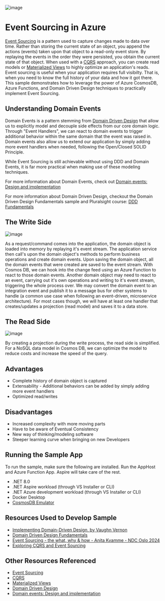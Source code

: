![image](https://github.com/user-attachments/assets/ddd3ab2a-bfab-4a66-9280-010964821cb6)
# Event Sourcing in Azure
[Event Sourcing](https://learn.microsoft.com/en-us/azure/architecture/patterns/event-sourcing) is a pattern used to capture changes made to data over time. Rather than storing the current state of an object, you append the actions (events) taken upon that object to a read-only event store. By replaying the events in the order they were persisted, you obtain the current state of that object. When used with a [CQRS](https://learn.microsoft.com/en-us/azure/architecture/patterns/cqrs) approach, you can create read models or [Materialized Views](https://learn.microsoft.com/en-us/azure/architecture/patterns/materialized-view) to highly optimize an application's reads. Event sourcing is useful when your application requires full visibilty. That is, when you need to know the full history of your data and how it got there. This sample demonstrates how to leverage the power of Azure CosmosDB, Azure Functions, and Domain Driven Design techniques to practically implement Event Sourcing.


## Understanding Domain Events
Domain Events is a pattern stemming from [Domain Driven Design](https://martinfowler.com/bliki/DomainDrivenDesign.html) that allow us to explicitly model and decouple side effects from our core domain logic. Through "Event Handlers", we can react to domain events to trigger additional behavior within the same domain that the event was raised in. Domain events also allow us to extend our application by simply adding more event handlers when needed, following the Open/Closed SOLID Principle.

While Event Sourcing is still achievable without using DDD and Domain Events, it is far more practical when making use of these modeling techniques.

For more information about Domain Events, check out [Domain events: Design and implementation](https://learn.microsoft.com/en-us/dotnet/architecture/microservices/microservice-ddd-cqrs-patterns/domain-events-design-implementation)

For more information about Domain Driven Design, checkout the Domain Driven Design Fundamentals sample and Pluralsight course: [DDD Fundamentals](https://github.com/ardalis/pluralsight-ddd-fundamentals)


## The Write Side
![image](https://github.com/user-attachments/assets/57187ef5-427c-40c6-85f0-88f0a7ebf146)

As a request/command comes into the application, the domain object is loaded into memory by replaying it's event stream. The application service then call's upon the domain object's methods to perform business operations and create domain events. Upon saving the domain object, all the domain events that were created are saved to the event stream. With Cosmos DB, we can hook into the change feed using an Azure Function to react to those domain events. Another domain object may need to react to an event, carrying out it's own operations and writing to it's event stream, triggering the whole process over. We may convert the domain event to an integration event and publish it to a message bus for other systems to handle (a common use case when following an event-driven, microservice architecture). For most cases though, we will have at least one handler that creates/updates a projection (read model) and saves it to a data store.


## The Read Side
![image](https://github.com/user-attachments/assets/38511a22-80bb-4da8-a1f3-4152c50b286e)

By creating a projection during the write process, the read side is simplified. For a NoSQL data model in Cosmos DB, we can optimize the model to reduce costs and increase the speed of the query.

## Advantages
- Complete history of domain object is captured
- Extensability - Additional behaviors can be added by simply adding more event handlers
- Optimized read/writes


## Disadvantages
- Increased complexity with more moving parts
- Have to be aware of Eventual Consistency
- New way of thinking/modeling software
- Steeper learning curve when bringing on new Developers


## Running the Sample App
To run the sample, make sure the following are installed. Run the AppHost and Azure Function App. Aspire will take care of the rest.
- .NET 8.0
- .NET Aspire workload (through VS Installer or CLI)
- .NET Azure development workload (through VS Installer or CLI)
- Docker Desktop
- [CosmosDB Emulator](https://learn.microsoft.com/en-us/azure/cosmos-db/how-to-develop-emulator?tabs=windows%2Ccsharp&pivots=api-nosql#install-the-emulator)



## Resources Used to Develop Sample
- [Implementing Domain-Driven Design, by Vaughn Vernon](https://www.amazon.com/Implementing-Domain-Driven-Design-Vaughn-Vernon/dp/0321834577)
- [Domain Driven Design Fundamentals](https://github.com/ardalis/pluralsight-ddd-fundamentals)
- [Event Sourcing - the what, why & how - Anita Kvamme - NDC Oslo 2024](https://www.youtube.com/watch?v=1KlQVhVYiFU)
- [Exploring CQRS and Event Sourcing](https://www.microsoft.com/en-us/download/details.aspx?id=34774)

## Other Resources Referenced
- [Event Sourcing](https://learn.microsoft.com/en-us/azure/architecture/patterns/event-sourcing)
- [CQRS](https://learn.microsoft.com/en-us/azure/architecture/patterns/cqrs)
- [Materialized Views](https://learn.microsoft.com/en-us/azure/architecture/patterns/materialized-view)
- [Domain Driven Design](https://martinfowler.com/bliki/DomainDrivenDesign.html)
- [Domain events: Design and implementation](https://learn.microsoft.com/en-us/dotnet/architecture/microservices/microservice-ddd-cqrs-patterns/domain-events-design-implementation)
